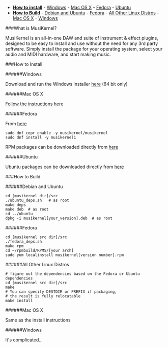- [**How to install**](#how-to-install)
			- [Windows](#windows)
			- [Mac OS X](#mac-os-x)
			- [Fedora](#fedora)
			- [Ubuntu](#ubuntu)
- [**How to Build**](#how-to-build)
			- [Debian and Ubuntu](#debian-and-ubuntu)
			- [Fedora](#fedora-1)
			- [All Other Linux Distros](#all-other-linux-distros)
			- [Mac OS X](#mac-os-x-1)
			- [Windows](#windows-1)
			

###What is MusiKernel?

MusiKernel is an all-in-one DAW and suite of instrument & effect plugins, designed to be easy to install and use without the need for any 3rd party software.  Simply install the package for your operating system, select your audio and MIDI hardware, and start making music.

###How to Install

######Windows

Download and run the Windows installer [here](https://github.com/j3ffhubb/musikernel/releases/) (64 bit only)

######Mac OS X

[Follow the instructions here](https://github.com/j3ffhubb/homebrew-musikernel)

######Fedora

From [here](https://copr.fedoraproject.org/coprs/musikernel/musikernel/)

```
sudo dnf copr enable -y musikernel/musikernel
sudo dnf install -y musikernel1
```

RPM packages can be downloaded directly from [here](https://github.com/j3ffhubb/musikernel/releases)

######Ubuntu

Ubuntu packages can be downloaded directly from [here](https://github.com/j3ffhubb/musikernel/releases)

###How to Build

######Debian and Ubuntu

```
cd [musikernel dir]/src
./ubuntu_deps.sh   # as root
make deps
make deb  # as root
cd ../ubuntu
dpkg -i musikernel[your_version].deb  # as root
```

######Fedora

```
cd [musikernel src dir]/src
./fedora_deps.sh
make rpm
cd ~/rpmbuild/RPMS/[your arch]
sudo yum localinstall musikernel[version number].rpm
```

######All Other Linux Distros

```
# figure out the dependencies based on the Fedora or Ubuntu dependencies
cd [musikernel src dir]/src
make
# You can specify DESTDIR or PREFIX if packaging,
# the result is fully relocatable
make install
```

######Mac OS X

Same as the install instructions

######Windows

It's complicated...

